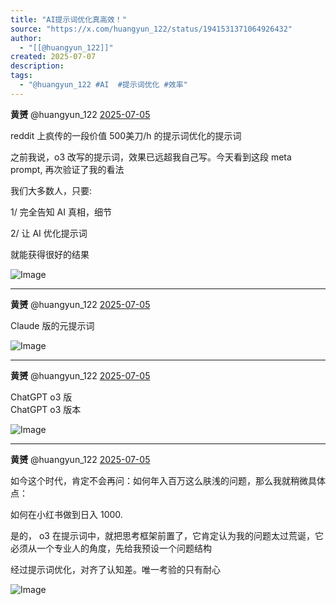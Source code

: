 ```yaml
---
title: "AI提示词优化真高效！"
source: "https://x.com/huangyun_122/status/1941531371064926432"
author:
  - "[[@huangyun_122]]"
created: 2025-07-07
description:
tags:
  - "@huangyun_122 #AI  #提示词优化 #效率"
---
```

**黄赟** @huangyun\_122 [2025-07-05](https://x.com/huangyun_122/status/1941531371064926432)

reddit 上疯传的一段价值 500美刀/h 的提示词优化的提示词

之前我说，o3 改写的提示词，效果已远超我自己写。今天看到这段 meta prompt, 再次验证了我的看法

我们大多数人，只要:

1/ 完全告知 AI 真相，细节

2/ 让 AI 优化提示词

就能获得很好的结果

![Image](https://pbs.twimg.com/media/GvGtczaWsAAOfeK?format=jpg&name=large)

---

**黄赟** @huangyun\_122 [2025-07-05](https://x.com/huangyun_122/status/1941531375989068255)

Claude 版的元提示词

![Image](https://pbs.twimg.com/media/GvGt4uIbEAA9WEJ?format=jpg&name=large)

---

**黄赟** @huangyun\_122 [2025-07-05](https://x.com/huangyun_122/status/1941531379604602889)

ChatGPT o3 版  
ChatGPT o3 版本

![Image](https://pbs.twimg.com/media/GvGxjcXWIAABseN?format=jpg&name=large)

---

**黄赟** @huangyun\_122 [2025-07-05](https://x.com/huangyun_122/status/1941531384025317387)

如今这个时代，肯定不会再问：如何年入百万这么肤浅的问题，那么我就稍微具体点：

如何在小红书做到日入 1000.

是的， o3 在提示词中，就把思考框架前置了，它肯定认为我的问题太过荒诞，它必须从一个专业人的角度，先给我预设一个问题结构

经过提示词优化，对齐了认知差。唯一考验的只有耐心

![Image](https://pbs.twimg.com/media/GvGzVBVbgAAsZUC?format=jpg&name=large)
